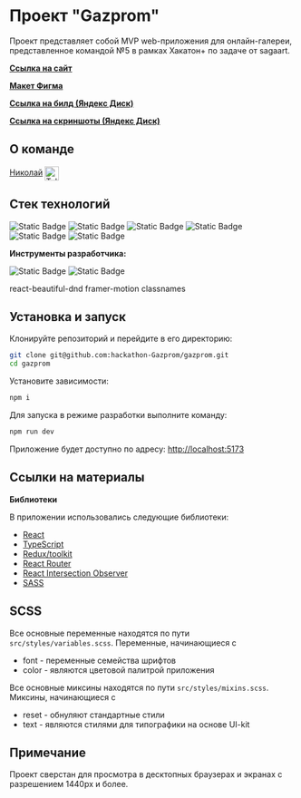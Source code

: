 # Проект "Gazprom"

Проект представляет собой MVP web-приложения для онлайн-галереи, представленное командой №5 в рамках Хакатон+ по задаче от sagaart.

[**Ссылка на сайт**](https://gazprom.hopto.org)

[**Макет Фигма**](https://www.figma.com/design/ccc8iapZ8bQ32EQyYqytgW/%D0%93%D0%B0%D0%B7%D0%BF%D1%80%D0%BE%D0%BC-ID-%D0%A5%D0%B0%D0%BA%D0%B0%D1%82%D0%BE%D0%BD%2B-%D0%9A%D0%BE%D0%BC%D0%B0%D0%BD%D0%B4%D0%B0-1?node-id=42-2&t=M2QMAj7GoCSYpxNe-0)

[**Ссылка на билд (Яндекс Диск)**]()

[**Ссылка на скриншоты (Яндекс Диск)**]()

## О команде

[Николай](https://github.com/k0t1k777) [<span><img src="https://cdn-icons-png.flaticon.com/128/906/906377.png" height="25" align="center" alt="Telegram" title="Telegram" style="right" /></span>](https://t.me/ni_kolyaus)

## Стек технологий

![Static Badge](https://img.shields.io/badge/react-20232a?style=for-the-badge&logo=react)
![Static Badge](https://img.shields.io/badge/typescript-3178c6?style=for-the-badge&logo=typescript&logoColor=white)
![Static Badge](https://img.shields.io/badge/redux_toolkit-764abc?style=for-the-badge&logo=redux&logoColor=white)
![Static Badge](https://img.shields.io/badge/react_router-faf9f6?style=for-the-badge&logo=react%20router)
![Static Badge](https://img.shields.io/badge/scss-hotpink?style=for-the-badge&logo=sass&logoColor=white)
![Static Badge](https://img.shields.io/badge/html5-e34c26?style=for-the-badge&logo=html5&logoColor=white)

**Инструменты разработчика:**

![Static Badge](https://img.shields.io/badge/git-f14e32?style=for-the-badge&logo=git&logoColor=white)
![Static Badge](https://img.shields.io/badge/vite-646cff?style=for-the-badge&logo=vite&logoColor=white)

react-beautiful-dnd
framer-motion
classnames


## Установка и запуск

Клонируйте репозиторий и перейдите в его директорию:

```bash
git clone git@github.com:hackathon-Gazprom/gazprom.git
cd gazprom
```

Установите зависимости:

```bash
npm i
```

Для запуска в режиме разработки выполните команду:

```bash
npm run dev
```

Приложение будет доступно по адресу: [http://localhost:5173](http://localhost:5173/)

## Ссылки на материалы

**Библиотеки**

В приложении использовались следующие библиотеки:

- [React](https://react.dev/)
- [TypeScript](https://www.typescriptlang.org/)
- [Redux/toolkit](https://redux-toolkit.js.org/)
- [React Router](https://reactrouter.com/en/main)
- [React Intersection Observer](https://github.com/thebuilder/react-intersection-observer)
- [SASS](https://github.com/sass/dart-sass)

## SCSS

Все основные переменные находятся по пути `src/styles/variables.scss`. Переменные, начинающиеся с

- font - переменные семейства шрифтов
- color - являются цветовой палитрой приложения

Все основные миксины находятся по пути `src/styles/mixins.scss`. Миксины, начинающиеся с

- reset - обнуляют стандартные стили
- text - являются стилями для типографики на основе UI-kit

## Примечание

Проект сверстан для просмотра в десктопных браузерах и экранах с разрешением 1440px и более.
